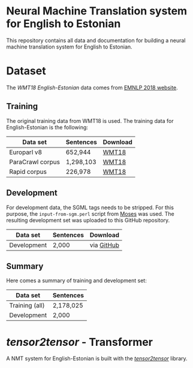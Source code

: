 # Neural Machine Translation system for English to Estonian

This repository contains all data and documentation for building a neural
machine translation system for English to Estonian.

# Dataset

The *WMT18 English-Estonian* data comes from [EMNLP 2018 website](http://www.statmt.org/wmt18/translation-task.html).

## Training

The original training data from WMT18 is used. The training data for English-Estonian is the following:

| Data set         | Sentences | Download
| ---------------- | --------- | ---------------------------------------------------------------------------------------------------------------------------
| Europarl v8      |   652,944 | [WMT18](http://data.statmt.org/wmt18/translation-task/training-parallel-ep-v8.tgz)
| ParaCrawl corpus | 1,298,103 | [WMT18](https://s3.amazonaws.com/web-language-models/paracrawl/release1/paracrawl-release1.en-et.zipporah0-dedup-clean.tgz)
| Rapid corpus     |   226,978 | [WMT18](http://data.statmt.org/wmt18/translation-task/rapid2016.tgz)

## Development

For development data, the SGML tags needs to be stripped. For this purpose, the
`input-from-sgm.perl` script from [Moses](https://github.com/moses-smt/mosesdecoder/blob/master/scripts/ems/support/input-from-sgm.perl)
was used. The resulting development set was uploaded to this GitHub repository.

| Data set         | Sentences | Download
| ---------------- | --------- | --------------------------------------------------------------------------------------------
| Development      | 2,000     | via [GitHub](https://github.com/stefan-it/nmt-en-et/raw/master/data/newsdev2018-enet.tar.gz)

## Summary

Here comes a summary of training and development set:

| Data set         | Sentences
| ---------------- | ---------
| Training (all)   | 2,178,025
| Development      |     2,000

# *tensor2tensor* - Transformer

A NMT system for English-Estonian is built with the [*tensor2tensor*](https://github.com/tensorflow/tensor2tensor)
library.
